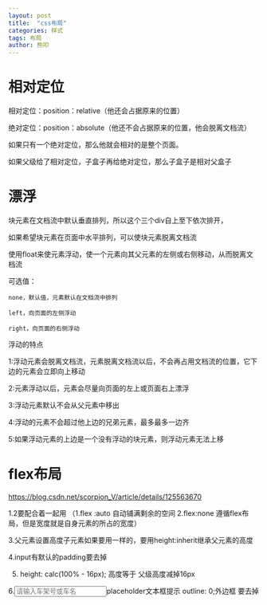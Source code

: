 ```yaml
---
layout: post
title:  "css布局"
categories: 样式
tags: 布局
author: 熊叩
---
```


# 相对定位

相对定位：position：relative（他还会占据原来的位置）

绝对定位：position：absolute（他还不会占据原来的位置，他会脱离文档流）

如果只有一个绝对定位，那么他就会相对的是整个页面。

如果父级给了相对定位，子盒子再给绝对定位，那么子盒子是相对父盒子

# 漂浮

块元素在文档流中默认垂直排列，所以这个三个div自上至下依次排开，

  如果希望块元素在页面中水平排列，可以使块元素脱离文档流

使用float来使元素浮动，使一个元素向其父元素的左侧或右侧移动，从而脱离文档流

  可选值：

    none，默认值，元素默认在文档流中排列

    left，向页面的左侧浮动

    right，向页面的右侧浮动

浮动的特点

1:浮动元素会脱离文档流，元素脱离文档流以后，不会再占用文档流的位置，它下边的元素会立即向上移动

2:元素浮动以后，元素会尽量向页面的左上或页面右上漂浮

3:浮动元素默认不会从父元素中移出

4:浮动的元素不会超过他上边的兄弟元素，最多最多一边齐

5:如果浮动元素的上边是一个没有浮动的块元素，则浮动元素无法上移


# flex布局
https://blog.csdn.net/scorpion_V/article/details/125563670

1.2要配合着一起用
（1.flex :auto 自动铺满剩余的空间
    2.flex:none  遵循flex布局，但是宽度就是自身元素的所占的宽度）

3.父元素设置高度子元素如果要用一样的，要用height:inherit继承父元素的高度

4.input有默认的padding要去掉

5.    height: calc(100% - 16px);
    高度等于 父级高度减掉16px

6.<input placeholder="请输入车架号或车名" >placeholder文本框提示
    outline: 0;外边框 要去掉